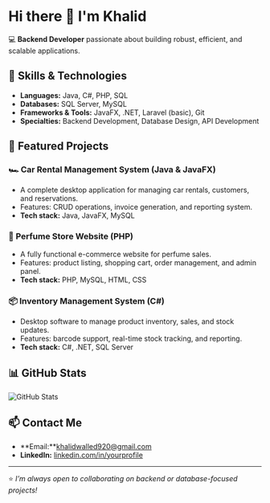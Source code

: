 # Hi there 👋 I'm Khalid

💻 **Backend Developer** passionate about building robust, efficient, and scalable applications.

## 🚀 Skills & Technologies
- **Languages:** Java, C#, PHP, SQL
- **Databases:** SQL Server, MySQL
- **Frameworks & Tools:** JavaFX, .NET, Laravel (basic), Git
- **Specialties:** Backend Development, Database Design, API Development

## 📂 Featured Projects
### 🏎 Car Rental Management System (Java & JavaFX)
- A complete desktop application for managing car rentals, customers, and reservations.
- Features: CRUD operations, invoice generation, and reporting system.
- **Tech stack:** Java, JavaFX, MySQL

### 🌸 Perfume Store Website (PHP)
- A fully functional e-commerce website for perfume sales.
- Features: product listing, shopping cart, order management, and admin panel.
- **Tech stack:** PHP, MySQL, HTML, CSS

### 📦 Inventory Management System (C#)
- Desktop software to manage product inventory, sales, and stock updates.
- Features: barcode support, real-time stock tracking, and reporting.
- **Tech stack:** C#, .NET, SQL Server

## 📊 GitHub Stats
![GitHub Stats](https://github-readme-stats.vercel.app/api?username=YourUsername&show_icons=true&theme=radical)

## 📫 Contact Me
- **Email:**khalidwalled920@gmail.com
- **LinkedIn:** [linkedin.com/in/yourprofile](https://linkedin.com/in/yourprofile)

---
⭐ *I’m always open to collaborating on backend or database-focused projects!*
